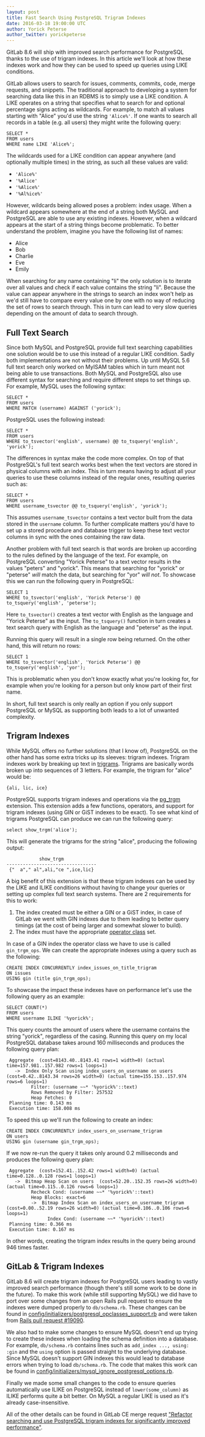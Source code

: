 ```yaml
---
layout: post
title: Fast Search Using PostgreSQL Trigram Indexes
date: 2016-03-18 19:00:00 UTC
author: Yorick Peterse
author_twitter: yorickpeterse
---
```


GitLab 8.6 will ship with improved search performance for PostgreSQL thanks to
the use of trigram indexes. In this article we'll look at how these indexes work
and how they can be used to speed up queries using LIKE conditions.

<!--more-->

GitLab allows users to search for issues, comments, commits, code, merge
requests, and snippets. The traditional approach to developing a system for
searching data like this in an RDBMS is to simply use a LIKE condition. A LIKE
operates on a string that specifies what to search for and optional percentage
signs acting as wildcards. For example, to match all values starting with
"Alice" you'd use the string `'Alice%'`. If one wants to search all records in a
table (e.g. all users) they might write the following query:

    SELECT *
    FROM users
    WHERE name LIKE 'Alice%';

The wildcards used for a LIKE condition can appear anywhere (and optionally
multiple times) in the string, as such all these values are valid:

* `'Alice%'`
* `'%Alice'`
* `'%Alice%'`
* `'%Al%ice%'`

However, wildcards being allowed poses a problem: index usage. When a wildcard
appears somewhere at the end of a string both MySQL and PostgreSQL are able to
use any existing indexes. However, when a wildcard appears at the start of a
string things become problematic. To better understand the problem, imagine you
have the following list of names:

* Alice
* Bob
* Charlie
* Eve
* Emily

When searching for any name containing "li" the only solution is to iterate over
all values and check if each value contains the string "li". Because the value
can appear anywhere in the strings to search an index won't help as we'd still
have to compare every value one by one with no way of reducing the set of rows
to search through. This in turn can lead to very slow queries depending on the
amount of data to search through.

## Full Text Search

Since both MySQL and PostgreSQL provide full text searching capabilities one
solution would be to use this instead of a regular LIKE condition. Sadly both
implementations are not without their problems. Up until MySQL 5.6 full text
search only worked on MyISAM tables which in turn meant not being able to use
transactions. Both MySQL and PostgreSQL also use different syntax for searching
and require different steps to set things up. For example, MySQL uses the
following syntax:

    SELECT *
    FROM users
    WHERE MATCH (username) AGAINST ('yorick');

PostgreSQL uses the following instead:

    SELECT *
    FROM users
    WHERE to_tsvector('english', username) @@ to_tsquery('english', 'yorick');

The differences in syntax make the code more complex. On top of that
PostgreSQL's full text search works best when the text vectors are stored in
physical columns with an index. This in turn means having to adjust all your
queries to use these columns instead of the regular ones, resulting queries such
as:

    SELECT *
    FROM users
    WHERE username_tsvector @@ to_tsquery('english', 'yorick');

This assumes `username_tsvector` contains a text vector built from the data
stored in the `username` column. To further complicate matters you'd have to set
up a stored procedure and database trigger to keep these text vector columns in
sync with the ones containing the raw data.

Another problem with full text search is that words are broken up according to
the rules defined by the language of the text. For example, on PostgreSQL
converting "Yorick Peterse" to a text vector results in the values "peters" and
"yorick". This means that searching for "yorick" or "peterse" _will_ match the
data, but searching for "yor" _will not_. To showcase this we can run the
following query in PostgreSQL:

    SELECT 1
    WHERE to_tsvector('english', 'Yorick Peterse') @@ to_tsquery('english', 'peterse');

Here `to_tsvector()` creates a text vector with English as the language and
"Yorick Peterse" as the input. The `to_tsquery()` function in turn creates a
text search query with English as the language and "peterse" as the input.

Running this query will result in a single row being returned. On the other
hand, this will return no rows:

    SELECT 1
    WHERE to_tsvector('english', 'Yorick Peterse') @@ to_tsquery('english', 'yor');

This is problematic when you don't know exactly what you're looking for, for
example when you're looking for a person but only know part of their first name.

In short, full text search is only really an option if you only support
PostgreSQL or MySQL as supporting both leads to a lot of unwanted complexity.

## Trigram Indexes

While MySQL offers no further solutions (that I know of), PostgreSQL on the
other hand has some extra tricks up its sleeves: trigram indexes. Trigram
indexes work by breaking up text in [trigrams][trigrams]. Trigrams are basically
words broken up into sequences of 3 letters. For example, the trigram for
"alice" would be:

    {ali, lic, ice}

PostgreSQL supports trigram indexes and operations via the [pg_trgm][pg_trgm]
extension. This extension adds a few functions, operators, and support for
trigram indexes (using GIN or GiST indexes to be exact). To see what kind of
trigrams PostgreSQL can produce we can run the following query:

    select show_trgm('alice');

This will generate the trigrams for the string "alice", producing the following
output:

                show_trgm
    ---------------------------------
     {"  a"," al",ali,"ce ",ice,lic}

A big benefit of this extension is that these trigram indexes can be used by the
LIKE and ILIKE conditions without having to change your queries or setting up
complex full text search systems. There are 2 requirements for this to work:

1. The index created must be either a GIN or a GiST index, in case of GitLab we
   went with GIN indexes due to them leading to better query timings (at the
   cost of being larger and somewhat slower to build).
2. The index must have the appropriate [operator class][opclass] set.

In case of a GIN index the operator class we have to use is called
`gin_trgm_ops`. We can create the appropriate indexes using a query such as the
following:

    CREATE INDEX CONCURRENTLY index_issues_on_title_trigram
    ON issues
    USING gin (title gin_trgm_ops);

To showcase the impact these indexes have on performance let's use the following
query as an example:

    SELECT COUNT(*)
    FROM users
    WHERE username ILIKE '%yorick%';

This query counts the amount of users where the username contains the string
"yorick", regardless of the casing. Running this query on my local PostgreSQL
database takes around 160 milliseconds and produces the following query plan:

     Aggregate  (cost=8143.40..8143.41 rows=1 width=0) (actual time=157.981..157.982 rows=1 loops=1)
       ->  Index Only Scan using index_users_on_username on users  (cost=0.42..8143.34 rows=26 width=0) (actual time=155.153..157.974 rows=6 loops=1)
             Filter: (username ~~* '%yorick%'::text)
             Rows Removed by Filter: 257532
             Heap Fetches: 0
     Planning time: 0.143 ms
     Execution time: 158.008 ms

To speed this up we'll run the following to create an index:

    CREATE INDEX CONCURRENTLY index_users_on_username_trigram
    ON users
    USING gin (username gin_trgm_ops);

If we now re-run the query it takes only around 0.2 milliseconds and produces
the following query plan:

     Aggregate  (cost=152.41..152.42 rows=1 width=0) (actual time=0.128..0.128 rows=1 loops=1)
       ->  Bitmap Heap Scan on users  (cost=52.20..152.35 rows=26 width=0) (actual time=0.115..0.126 rows=6 loops=1)
             Recheck Cond: (username ~~* '%yorick%'::text)
             Heap Blocks: exact=6
             ->  Bitmap Index Scan on index_users_on_username_trigram  (cost=0.00..52.19 rows=26 width=0) (actual time=0.106..0.106 rows=6 loops=1)
                   Index Cond: (username ~~* '%yorick%'::text)
     Planning time: 0.366 ms
     Execution time: 0.167 ms

In other words, creating the trigram index results in the query being around
946 times faster.

## GitLab & Trigram Indexes

GitLab 8.6 will create trigram indexes for PostgreSQL users leading to vastly
improved search performance (though there's still some work to be done in the
future). To make this work (while still supporting MySQL) we did have to port
over some changes from an open Rails pull request to ensure the indexes were
dumped properly to `db/schema.rb`. These changes can be found in
[config/initializers/postgresql_opclasses_support.rb][opclass-support] and were
taken from [Rails pull request #19090][rails-pr-19090].

We also had to make some changes to ensure MySQL doesn't end up trying to create
these indexes when loading the schema definition into a database. For example,
`db/schema.rb` contains lines such as `add_index ..., using: :gin` and the
`using` option is passed straight to the underlying database. Since MySQL
doesn't support GIN indexes this would lead to database errors when trying to
load `db/schema.rb`. The code that makes this work can be found in
[config/initializers/mysql_ignore_postgresql_options.rb][mysql-ignore-pg].

Finally we made some small changes to the code to ensure queries automatically
use ILIKE on PostgreSQL instead of `lower(some_column)` as ILIKE performs quite
a bit better. On MySQL a regular LIKE is used as it's already case-insensitive.

All of the other details can be found in GitLab CE merge request ["Refactor
searching and use PostgreSQL trigram indexes for significantly improved
performance"][mr2987].

[trigrams]: https://en.wikipedia.org/wiki/Trigram
[pg_trgm]: http://www.postgresql.org/docs/current/static/pgtrgm.html
[opclass]: http://www.postgresql.org/docs/current/static/indexes-opclass.html
[mr2987]: https://gitlab.com/gitlab-org/gitlab-ce/merge_requests/2987
[opclass-support]: https://gitlab.com/gitlab-org/gitlab-ce/blob/0602091f0cdebbc3183732dee78c38f89b4b7d01/config/initializers/postgresql_opclasses_support.rb
[mysql-ignore-pg]: https://gitlab.com/gitlab-org/gitlab-ce/blob/0602091f0cdebbc3183732dee78c38f89b4b7d01/config/initializers/mysql_ignore_postgresql_options.rb
[rails-pr-19090]: https://github.com/rails/rails/pull/19090
